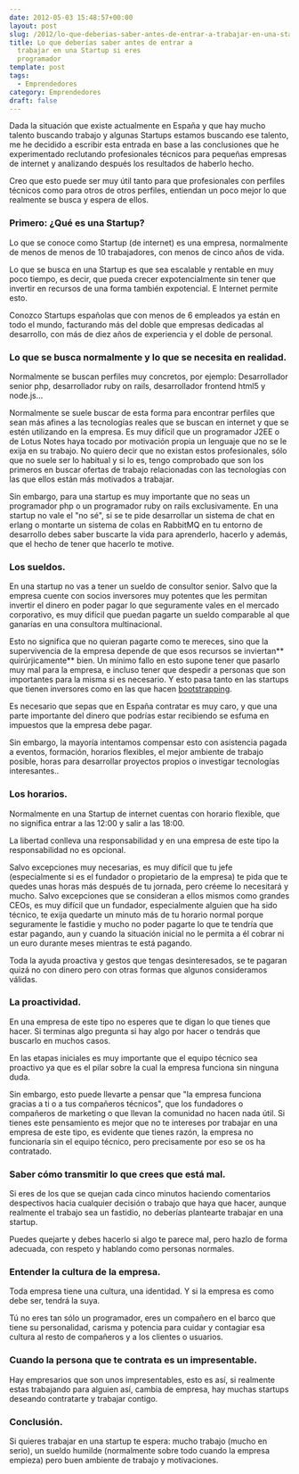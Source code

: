 ```yaml
---
date: 2012-05-03 15:48:57+00:00
layout: post
slug: /2012/lo-que-deberias-saber-antes-de-entrar-a-trabajar-en-una-startup-si-eres-programador/
title: Lo que deberías saber antes de entrar a
  trabajar en una Startup si eres
  programador
template: post
tags:
  - Emprendedores
category: Emprendedores
draft: false
---
```


Dada la situación que existe actualmente en España y que hay mucho talento buscando trabajo y algunas Startups estamos buscando ese talento, me he decidido a escribir esta entrada en base a las conclusiones que he experimentado reclutando profesionales técnicos para pequeñas empresas de internet y analizando después los resultados de haberlo hecho.

Creo que esto puede ser muy útil tanto para que profesionales con perfiles técnicos como para otros de otros perfiles, entiendan un poco mejor lo que realmente se busca y espera de ellos.


### Primero: ¿Qué es una Startup?


Lo que se conoce como Startup (de internet) es una empresa, normalmente de menos de menos de 10 trabajadores, con menos de cinco años de vida.

Lo que se busca en una Startup es que sea escalable y rentable en muy poco tiempo, es decir, que pueda crecer expotencialmente sin tener que invertir en recursos de una forma también expotencial. E Internet permite esto.

Conozco Startups españolas que con menos de 6 empleados ya están en todo el mundo, facturando más del doble que empresas dedicadas al desarrollo, con más de diez años de experiencia y el doble de personal.


### Lo que se busca normalmente y lo que se necesita en realidad.


Normalmente se buscan perfiles muy concretos, por ejemplo: Desarrollador senior php, desarrollador ruby on rails, desarrollador frontend html5 y node.js...

Normalmente se suele buscar de esta forma para encontrar perfiles que sean más afines a las tecnologías reales que se buscan en internet y que se estén utilizando en la empresa. Es muy difícil que un programador J2EE o de Lotus Notes haya tocado por motivación propia un lenguaje que no se le exija en su trabajo. No quiero decir que no existan estos profesionales, sólo que no suele ser lo habitual y si lo es, tengo comprobado que son los primeros en buscar ofertas de trabajo relacionadas con las tecnologías con las que ellos están más motivados a trabajar.

Sin embargo, para una startup es muy importante que no seas un programador php o un programador ruby on rails exclusivamente. En una startup no vale el "no sé", si se te pide desarrollar un sistema de chat en erlang o montarte un sistema de colas en RabbitMQ en tu entorno de desarrollo debes saber buscarte la vida para aprenderlo, hacerlo y además, que el hecho de tener que hacerlo te motive.


### Los sueldos.


En una startup no vas a tener un sueldo de consultor senior. Salvo que la empresa cuente con socios inversores muy potentes que les permitan invertir el dinero en poder pagar lo que seguramente vales en el mercado corporativo, es muy difícil que puedan pagarte un sueldo comparable al que ganarías en una consultora multinacional.

Esto no significa que no quieran pagarte como te mereces, sino que la supervivencia de la empresa depende de que esos recursos se inviertan** quirúrjicamente** bien. Un mínimo fallo en esto supone tener que pasarlo muy mal para la empresa, e incluso tener que despedir a personas que son importantes para la misma si es necesario. Y esto pasa tanto en las startups que tienen inversores como en las que hacen [bootstrapping](http://es.wikipedia.org/wiki/Bootstrapping_(negocios)).

Es necesario que sepas que en España contratar es muy caro, y que una parte importante del dinero que podrías estar recibiendo se esfuma en impuestos que la empresa debe pagar.

Sin embargo, la mayoría intentamos compensar esto con asistencia pagada a eventos, formación, horarios flexibles, el mejor ambiente de trabajo posible, horas para desarrollar proyectos propios o investigar tecnologías interesantes..


### Los horarios.


Normalmente en una Startup de internet cuentas con horario flexible, que no significa entrar a las 12:00 y salir a las 18:00.

La libertad conlleva una responsabilidad y en una empresa de este tipo la responsabilidad no es opcional.

Salvo excepciones muy necesarias, es muy difícil que tu jefe (especialmente si es el fundador o propietario de la empresa) te pida que te quedes unas horas más después de tu jornada, pero créeme lo necesitará y mucho. Salvo excepciones que se consideran a ellos mismos como grandes CEOs, es muy difícil que un fundador, especialmente alguien que ha sido técnico, te exija quedarte un minuto más de tu horario normal porque seguramente le fastidie y mucho no poder pagarte lo que te tendría que estar pagando, aun y cuando la situación inicial no le permita a él cobrar ni un euro durante meses mientras te está pagando.

Toda la ayuda proactiva y gestos que tengas desinteresados, se te pagaran quizá no con dinero pero con otras formas que algunos consideramos válidas.


### La proactividad.


En una empresa de este tipo no esperes que te digan lo que tienes que hacer. Si terminas algo pregunta si hay algo por hacer o tendrás que buscarlo en muchos casos.

En las etapas iniciales es muy importante que el equipo técnico sea proactivo ya que es el pilar sobre la cual la empresa funciona sin ninguna duda.

Sin embargo, esto puede llevarte a pensar que "la empresa funciona gracias a ti o a tus compañeros técnicos", que los fundadores o compañeros de marketing o que llevan la comunidad no hacen nada útil. Si tienes este pensamiento es mejor que no te intereses por trabajar en una empresa de este tipo, es evidente que tienes razón, la empresa no funcionaría sin el equipo técnico, pero precisamente por eso se os ha contratado.


### Saber cómo transmitir lo que crees que está mal.


Si eres de los que se quejan cada cinco minutos haciendo comentarios despectivos hacia cualquier decisión o trabajo que haya que hacer, aunque realmente el trabajo sea un fastidio, no deberías plantearte trabajar en una startup.

Puedes quejarte y debes hacerlo si algo te parece mal, pero hazlo de forma adecuada, con respeto y hablando como personas normales.


### Entender la cultura de la empresa.


Toda empresa tiene una cultura, una identidad. Y si la empresa es como debe ser, tendrá la suya.

Tú no eres tan sólo un programador, eres un compañero en el barco que tiene su personalidad, carisma y potencia para cuidar y contagiar esa cultura al resto de compañeros y a los clientes o usuarios.


### Cuando la persona que te contrata es un impresentable.


Hay empresarios que son unos impresentables, esto es así, si realmente estas trabajando para alguien así, cambia de empresa, hay muchas startups deseando contratarte y trabajar contigo.


### Conclusión.


Si quieres trabajar en una startup te espera: mucho trabajo (mucho en serio), un sueldo humilde (normalmente sobre todo cuando la empresa empieza) pero buen ambiente de trabajo y motivaciones.
